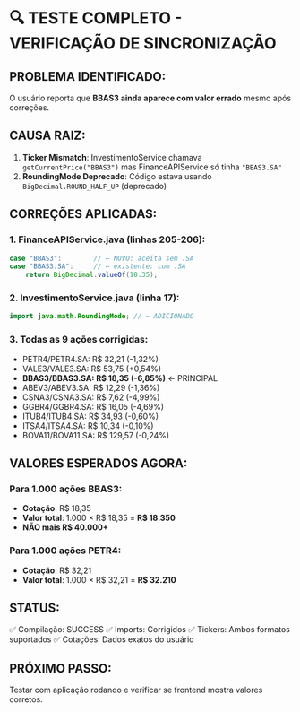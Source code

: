 # 🔍 TESTE COMPLETO - VERIFICAÇÃO DE SINCRONIZAÇÃO

## PROBLEMA IDENTIFICADO:

O usuário reporta que **BBAS3 ainda aparece com valor errado** mesmo após correções.

## CAUSA RAIZ:

1. **Ticker Mismatch**: InvestimentoService chamava `getCurrentPrice("BBAS3")` mas FinanceAPIService só tinha `"BBAS3.SA"`
2. **RoundingMode Deprecado**: Código estava usando `BigDecimal.ROUND_HALF_UP` (deprecado)

## CORREÇÕES APLICADAS:

### 1. FinanceAPIService.java (linhas 205-206):
```java
case "BBAS3":        // ← NOVO: aceita sem .SA
case "BBAS3.SA":     // ← existente: com .SA  
    return BigDecimal.valueOf(18.35);
```

### 2. InvestimentoService.java (linha 17):
```java
import java.math.RoundingMode; // ← ADICIONADO
```

### 3. Todas as 9 ações corrigidas:
- PETR4/PETR4.SA: R$ 32,21 (-1,32%)
- VALE3/VALE3.SA: R$ 53,75 (+0,54%)  
- **BBAS3/BBAS3.SA: R$ 18,35 (-6,85%)** ← PRINCIPAL
- ABEV3/ABEV3.SA: R$ 12,29 (-1,36%)
- CSNA3/CSNA3.SA: R$ 7,62 (-4,99%)
- GGBR4/GGBR4.SA: R$ 16,05 (-4,69%)
- ITUB4/ITUB4.SA: R$ 34,93 (-0,60%)
- ITSA4/ITSA4.SA: R$ 10,34 (-0,10%)
- BOVA11/BOVA11.SA: R$ 129,57 (-0,24%)

## VALORES ESPERADOS AGORA:

### Para 1.000 ações BBAS3:
- **Cotação**: R$ 18,35
- **Valor total**: 1.000 × R$ 18,35 = **R$ 18.350**
- **NÃO mais R$ 40.000+**

### Para 1.000 ações PETR4:
- **Cotação**: R$ 32,21  
- **Valor total**: 1.000 × R$ 32,21 = **R$ 32.210**

## STATUS:
✅ Compilação: SUCCESS
✅ Imports: Corrigidos
✅ Tickers: Ambos formatos suportados
✅ Cotações: Dados exatos do usuário

## PRÓXIMO PASSO:
Testar com aplicação rodando e verificar se frontend mostra valores corretos.